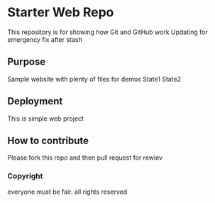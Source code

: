 # Starter Web Repo

This repository is for showing how Git and GitHub work
Updating for emergency fix after stash
## Purpose

Sample website with plenty of files for demos
State1
State2

## Deployment
This is simple web project
## How to contribute
Please fork this repo and then pull request for rewiev

### Copyright
everyone must be fair. all rights reserved

